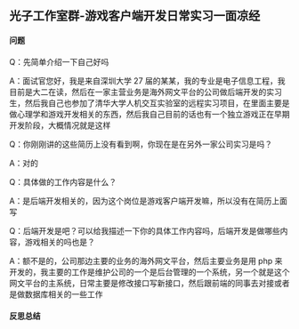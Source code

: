 ## 光子工作室群-游戏客户端开发日常实习一面凉经
#### 问题
Q：先简单介绍一下自己好吗

A：面试官您好，我是来自深圳大学 27 届的某某，我的专业是电子信息工程，我目前是大二在读，然后在一家主营业务是海外网文平台的公司做后端开发的实习生，然后我自己也参加了清华大学人机交互实验室的远程实习项目，在里面主要是做心理学和游戏开发相关的东西，然后我自己目前的话也有一个独立游戏正在早期开发阶段，大概情况就是这样

Q：你刚刚讲的这些简历上没有看到啊，你现在是在另外一家公司实习是吗？

A：对的

Q：具体做的工作内容是什么？

A：是后端开发相关的，因为这个岗位是游戏客户端开发嘛，所以没有在简历上面写

Q：后端开发是吧？可以给我描述一下你的具体工作内容吗，后端开发是做哪些内容，游戏相关的吗也是？

A：额不是的，公司那边主要的业务的海外网文平台，然后主要业务是用 php 来开发的，我主要的工作是维护公司的一个是后台管理的一个系统，另一个就是这个网文平台的主系统，日常主要是修改接口写新接口，然后跟前端的同事去对接或者是做数据库相关的一些工作

#### 反思总结

